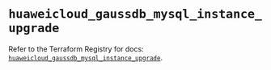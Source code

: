 # `huaweicloud_gaussdb_mysql_instance_upgrade`

Refer to the Terraform Registry for docs: [`huaweicloud_gaussdb_mysql_instance_upgrade`](https://registry.terraform.io/providers/huaweicloud/huaweicloud/1.71.1/docs/resources/gaussdb_mysql_instance_upgrade).
